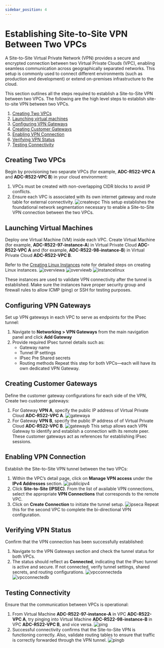 ```yaml
---
sidebar_position: 4
---
```

# Establishing Site-to-Site VPN Between Two VPCs

A Site-to-Site Virtual Private Network (VPN) provides a secure and encrypted connection between two Virtual Private Clouds (VPC), enabling seamless communication across geographically separated networks. This setup is commonly used to connect different environments (such as production and development) or extend on-premises infrastructure to the cloud.

This section outlines all the steps required to establish a Site-to-Site VPN between two VPCs. The following are the high level steps to establish site-to-site VPN between two VPCs.

1.  [Creating Two VPCs](#creating-two-vpcs)
2. [Launching virtual machines](#launching-virtual-machines)
3. [Configuring VPN Gateways](#configuring-vpn-gateways)
4. [Creating Customer Gateways](#creating-customer-gateways)
5. [Enabling VPN Connection](#enabling-vpn-connection)
6. [Verifying VPN Status](#verifying-vpn-status)
7. [Testing Connectivity](#testing-connectivity)
## Creating Two VPCs

Begin by provisioning two separate VPCs (for example, **ADC-R522-VPC A** and **ADC-R522-VPC B**) in your cloud environment:
1. VPCs must be created with non-overlapping CIDR blocks to avoid IP conflicts.
2. Ensure each VPC is associated with its own internet gateway and route table for external connectivity.
![createvpc](img/createvpc.png) 
This setup establishes the foundational network segmentation necessary to enable a Site-to-Site VPN connection between the two VPCs.
## Launching Virtual Machines

Deploy one Virtual Machine (VM) inside each VPC. Create Virtual Machine (for example, **ADC-R522-97-instance-A**) in Virtual Private Cloud **ADC-R522-VPC A** and (for example, **ADC-R522-98-instance-B**) in Virtual Private Cloud  **ADC-R522-VPC B**.

Refer to the [Creating Linux Instances](/docs/Subscribers/Compute/LinuxInstances/CreatingLinuxInstances) note for detailed steps on creating Linux instances. 
![overviewa](img/overviewa.png)
![overviewb](img/overviewb.png)
![instancelinux](img/instancelinux.png)

These instances are used to validate VPN connectivity after the tunnel is established. Make sure the instances have proper security group and firewall rules to allow ICMP (ping) or SSH for testing purposes.
## Configuring VPN Gateways

Set up VPN gateways in each VPC to serve as endpoints for the IPsec tunnel:
1. Navigate to **Networking > VPN Gateways** from the main navigation panel and click **Add Gateway**
2. Provide required IPsec tunnel details such as: 
   - Gateway name
   - Tunnel IP settings
   - IPsec Pre Shared secrets
   - Routing methods
Repeat this step for both VPCs—each will have its own dedicated VPN Gateway.
## Creating Customer Gateways

Define the customer gateway configurations for each side of the VPN, Create two customer gateways:
1. For Gateway **VPN A**, specify the public IP address of Virtual Private Cloud **ADC-R522-VPC A**.
![gatewaya](img/gatewaya.png)
2. For Gateway **VPN B**, specify the public IP address of of Virtual Private Cloud **ADC-R522-VPC B**.
![gatewayb](img/gatewayb.png)
This setup allows each VPN Gateway to identify and establish a connection with its remote peer. These customer gateways act as references for establishing IPsec sessions.
## Enabling VPN Connection

Establish the Site-to-Site VPN tunnel between the two VPCs:
1. Within the VPC’s detail page, click on **Manage VPN access** under the **IPv4 Addresses** section.
![publicipv4](img/publicipv4.png)
2. Click **Site-to-Site (IPSEC)**. From the list of available VPN connections, select the appropriate **VPN Connections** that corresponds to the remote VPC.
3. Click on **Create Connection** to initiate the tunnel setup.
![ipseca](img/ipseca.png)
Repeat this for the second VPC to complete the bi-directional VPN configuration.
## Verifying VPN Status

Confirm that the VPN connection has been successfully established:
1. Navigate to the VPN Gateways section and check the tunnel status for both VPCs.
2. The status should reflect as **Connected**, indicating that the IPsec tunnel is active and secure. If not connected, verify tunnel settings, shared secrets, and routing configurations.
![vpcconnecteda](img/vpcconnecteda.png)
![vpcconnectedb](img/vpcconnectedb.png)
## Testing Connectivity

Ensure that the communication between VPCs is operational:
1. From Virtual Machine **ADC-R522-97-instance-A** in VPC **ADC-R522-VPC A**, try pinging into Virtual Machine **ADC-R522-98-instance-B** in VPC **ADC-R522-VPC B**, and vice versa.
![ping](img/ping.png)
2. Successful connectivity confirms that the Site-to-Site VPN is functioning correctly. Also, validate routing tables to ensure that traffic is correctly forwarded through the VPN tunnel.
![pingb](img/pingb.png)
